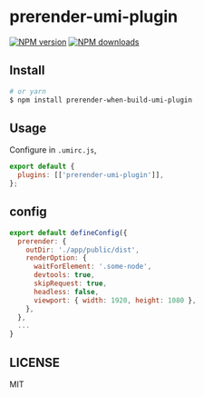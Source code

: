 # prerender-umi-plugin

[![NPM version](https://img.shields.io/npm/v/prerender-umi-plugin.svg?style=flat)](https://npmjs.org/package/prerender-umi-plugin) [![NPM downloads](http://img.shields.io/npm/dm/prerender-umi-plugin.svg?style=flat)](https://npmjs.org/package/prerender-umi-plugin)

## Install

```bash
# or yarn
$ npm install prerender-when-build-umi-plugin
```

## Usage

Configure in `.umirc.js`,

```js
export default {
  plugins: [['prerender-umi-plugin']],
};
```

## config

```js
export default defineConfig({
  prerender: {
    outDir: './app/public/dist',
    renderOption: {
      waitForElement: '.some-node',
      devtools: true,
      skipRequest: true,
      headless: false,
      viewport: { width: 1920, height: 1080 },
    },
  },
  ...
}
```

## LICENSE

MIT

